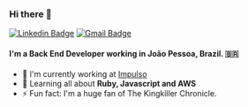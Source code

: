 ### Hi there 👋

[![Linkedin Badge](https://img.shields.io/badge/-pedropaiva-blue?style=flat-square&logo=Linkedin&logoColor=white&link=https://www.linkedin.com/in/pedro-paiva-57157814a/)](https://www.linkedin.com/in/pedro-paiva-57157814a/)
[![Gmail Badge](https://img.shields.io/badge/-pedro.v.s.paiva@gmail.com-c14438?style=flat-square&logo=Gmail&logoColor=white&link=mailto:pedro.v.s.paiva@gmail.com)](mailto:pedro.v.s.paiva@gmail.com)  

#### I'm a Back End Developer working in João Pessoa, Brazil. 🇧🇷

- 🏢 I'm currently working at [Impulso](https://impulso.work/)
- 🌱 Learning all about **Ruby, Javascript and AWS**
- ⚡️ Fun fact: I'm a huge fan of The Kingkiller Chronicle.
